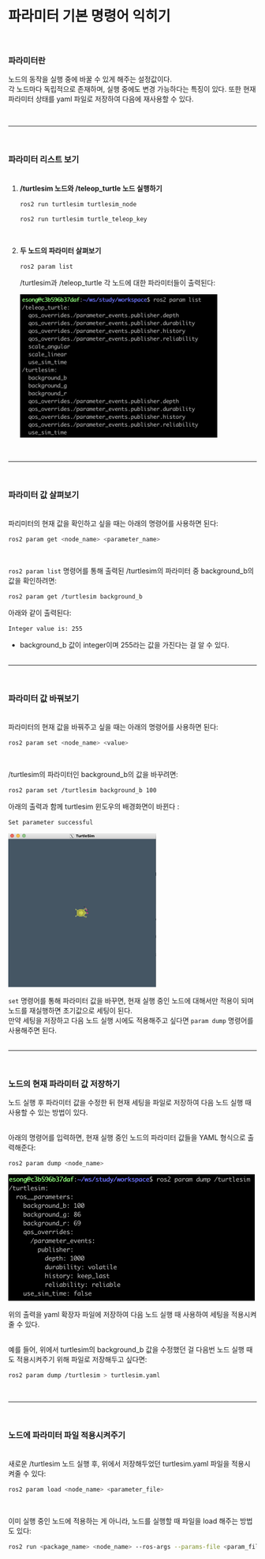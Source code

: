 # 파라미터 기본 명령어 익히기
<br>

### 파라미터란

노드의 동작을 실행 중에 바꿀 수 있게 해주는 설정값이다.<br>
각 노드마다 독립적으로 존재하며, 실행 중에도 변경 가능하다는 특징이 있다. 또한 현재 파라미터 상태를 yaml 파일로 저장하여 다음에 재사용할 수 있다.

<br>

---
<br>

### 파라미터 리스트 보기<br><br>

1. **/turtlesim 노드와 /teleop_turtle 노드 실행하기**
    
    ```bash
    ros2 run turtlesim turtlesim_node
    ```
    
    ```bash
    ros2 run turtlesim turtle_teleop_key
    ```
    <br>

1. **두 노드의 파라미터 살펴보기**
    
    ```bash
    ros2 param list
    ```
    
    /turtlesim과 /teleop_turtle 각 노드에 대한 파라미터들이 출력된다:
    
    <img src="../images/parameter_basic_command00.png" alt="parameter basic command 00" width="400">
    
<br>

---
<br>

### 파라미터 값 살펴보기<br><br>

파리미터의 현재 값을 확인하고 싶을 때는 아래의 명령어를 사용하면 된다:

```bash
ros2 param get <node_name> <parameter_name>
```
<br>

`ros2 param list` 명령어를 통해 출력된 /turtlesim의 파라미터 중 background_b의 값을 확인하려면:

```bash
ros2 param get /turtlesim background_b
```

아래와 같이 출력된다:

```bash
Integer value is: 255
```

- background_b 값이 integer이며 255라는 값을 가진다는 걸 알 수 있다.
<br><br>

---
<br>

### 파라미터 값 바꿔보기<br><br>


파라미터의 현재 값을 바꿔주고 싶을 때는 아래의 명령어를 사용하면 된다:

```bash
ros2 param set <node_name> <value>
```
<br>

/turtlesim의 파라미터인 background_b의 값을 바꾸려면:

```bash
ros2 param set /turtlesim background_b 100
```

아래의 출력과 함께 turtlesim 윈도우의 배경화면이 바뀐다 :

```bash
Set parameter successful
```

<img src="../images/parameter_basic_command01.png" alt="parameter basic command 01" width="300">

`set` 명령어를 통해 파라미터 값을 바꾸면, 현재 실행 중인 노드에 대해서만 적용이 되며 노드를 재실행하면 초기값으로 세팅이 된다.<br>
만약 세팅을 저장하고 다음 노드 실행 시에도 적용해주고 싶다면 `param dump` 명령어를 사용해주면 된다.
<br><br>

---
<br>

### 노드의 현재 파라미터 값 저장하기

노드 실행 후 파라미터 값을 수정한 뒤 현재 세팅을 파일로 저장하여 다음 노드 실행 때 사용할 수 있는 방법이 있다.
<br><br>

아래의 명령어를 입력하면, 현재 실행 중인 노드의 파라미터 값들을 YAML 형식으로 출력해준다:

```bash
ros2 param dump <node_name>
```

<img src="../images/parameter_basic_command02.png" alt="parameter basic command 02" width="500">

위의 출력을 yaml 확장자 파일에 저장하여 다음 노드 실행 때 사용하여 세팅을 적용시켜줄 수 있다.
<br><br>

예를 들어, 위에서 turtlesim의 background_b 값을 수정했던 걸 다음번 노드 실행 때도 적용시켜주기 위해 파일로 저장해두고 싶다면:

```bash
ros2 param dump /turtlesim > turtlesim.yaml
```
<br>

---
<br>

### 노드에 파라미터 파일 적용시켜주기<br><br>

새로운 /turtlesim 노드 실행 후, 위에서 저장해두었던 turtlesim.yaml 파일을 적용시켜줄 수 있다:

```bash
ros2 param load <node_name> <parameter_file>
```
<br>

이미 실행 중인 노드에 적용하는 게 아니라, 노드를 실행할 때 파일을 load 해주는 방법도 있다:

```bash
ros2 run <package_name> <node_name> --ros-args --params-file <param_file>
```
